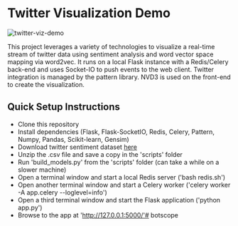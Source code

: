 # Twitter Visualization Demo

![twitter-viz-demo](https://raw.githubusercontent.com/jdwittenauer/twitter-viz-demo/master/example.png)

This project leverages a variety of technologies to visualize a real-time stream of twitter data using sentiment analysis and word vector space mapping via word2vec.  It runs on a local Flask instance with a Redis/Celery back-end and uses Socket-IO to push events to the web client.  Twitter integration is managed by the pattern library.  NVD3 is used on the front-end to create the visualization.

## Quick Setup Instructions

- Clone this repository
- Install dependencies (Flask, Flask-SocketIO, Redis, Celery, Pattern, Numpy, Pandas, Scikit-learn, Gensim)
- Download twitter sentiment dataset [here](http://thinknook.com/wp-content/uploads/2012/09/Sentiment-Analysis-Dataset.zip)
- Unzip the .csv file and save a copy in the 'scripts' folder
- Run 'build_models.py' from the 'scripts' folder (can take a while on a slower machine)
- Open a terminal window and start a local Redis server ('bash redis.sh')
- Open another terminal window and start a Celery worker ('celery worker -A app.celery --loglevel=info')
- Open a third terminal window and start the Flask application ('python app.py')
- Browse to the app at 'http://127.0.0.1:5000/'# botscope
